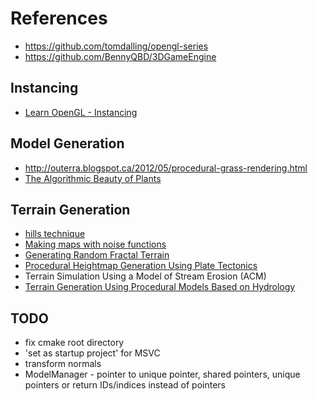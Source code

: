 # References

- https://github.com/tomdalling/opengl-series
- https://github.com/BennyQBD/3DGameEngine

## Instancing

- [Learn OpenGL - Instancing](http://learnopengl.com/#!Advanced-OpenGL/Instancing)

## Model Generation

- http://outerra.blogspot.ca/2012/05/procedural-grass-rendering.html
- [The Algorithmic Beauty of Plants](http://algorithmicbotany.org/papers/#abop)

## Terrain Generation

- [hills technique](http://www.stuffwithstuff.com/robot-frog/3d/hills/)
- [Making maps with noise functions](http://www.redblobgames.com/maps/terrain-from-noise/)
- [Generating Random Fractal Terrain](http://www.gameprogrammer.com/fractal.html)
- [Procedural Heightmap Generation Using Plate Tectonics](http://www.theseus.fi/bitstream/handle/10024/40422/Viitanen_Lauri_2012_03_30.pdf?sequence=1)
- Terrain Simulation Using a Model of Stream Erosion (ACM)
- [Terrain Generation Using Procedural Models Based on Hydrology](http://arches.liris.cnrs.fr/publications/articles/SIGGRAPH2013_PCG_Terrain.pdf)

## TODO

- fix cmake root directory
- 'set as startup project' for MSVC
- transform normals
- ModelManager - pointer to unique pointer, shared pointers, unique pointers or return IDs/indices instead of pointers